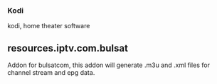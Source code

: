 ### Kodi
kodi, home theater software

## resources.iptv.com.bulsat
Addon for bulsatcom, this addon will generate .m3u and .xml files for channel stream and epg data.
